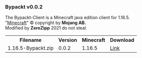 <h3>Bypackt v0.0.2</h3>
The Bypackt-Client is a Minecraft java edition client for 1.16.5.<br>
"<a href="httos://ww.minecraft.net/">Minecraft</a>" © copyright by <b>Mojang AB.</b><br>
Modified by <b>ZeroZipp</b> 2021 do not steal.<br>
<table>
  <tr>
    <th>Filename</th>
    <th>Version</th>
    <th>Minecraft</th>
    <th>Download</th>
  </tr>
  <tr>
    <td>1.16.5-Bypackt.zip</td>
    <td>0.0.2</td>
    <td>1.16.5</td>
    <td><a href="">Link<a></td>
  </tr>
</table>
